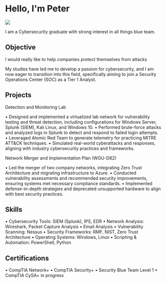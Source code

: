 # Hello, I'm Peter 
<a href="https://linkedin.com/in/peter-w90"><img src="https://img.shields.io/badge/-LinkedIn-0072b1?&style=for-the-badge&logo=linkedin&logoColor=white" /></a>

I am a Cybersecurity graduate with strong interest in all things blue team.

## Objective
I would really like to help companies protect themselves from attacks 

My studies have led me to develop a passion for cybersecurity, and I am now eager to transition into this field, specifically aiming to join a Security Operations Center (SOC) as a Tier 1 Analyst.

## Projects
Detection and Monitoring Lab

•	Designed and implemented a virtualized lab network for vulnerability testing and threat detection, including configurations for Windows Server, Splunk (SIEM), Kali Linux, and Windows 10.
•	Performed brute-force attacks and analyzed logs in Splunk to detect and respond to failed login attempts.
•	Leveraged Atomic Red Team to generate telemetry for practicing MITRE ATT&CK techniques.
•	Simulated real-world cyberattacks and responses, aligning with industry cybersecurity practices and frameworks.

Network Merger and Implementation Plan (WGU-D82)

•	Led the merger of two company networks, integrating Zero Trust Architecture and migrating infrastructure to Azure.
•	Conducted vulnerability assessments and recommended security improvements, ensuring systems met necessary compliance standards.
•	Implemented defense-in-depth strategies and deprecated unsupported hardware to align with best security practices.


## Skills

•	Cybersecurity Tools: SIEM (Splunk), IPS, EDR
•	Network Analysis: Wireshark, Packet Capture Analysis
•	Email Analysis 
•	Vulnerability Scanning: Nessus
•	Security Frameworks: RMF, NIST, Zero Trust Architecture
•	Operating Systems: Windows, Linux
•	Scripting & Automation: PowerShell, Python

## Certifications
•	CompTIA Network+
•	CompTIA Security+
•	Security Blue Team Level 1
•	CompTIA CySA+ in progress
